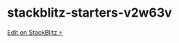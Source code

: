 # stackblitz-starters-v2w63v

[Edit on StackBlitz ⚡️](https://stackblitz.com/edit/stackblitz-starters-v2w63v)